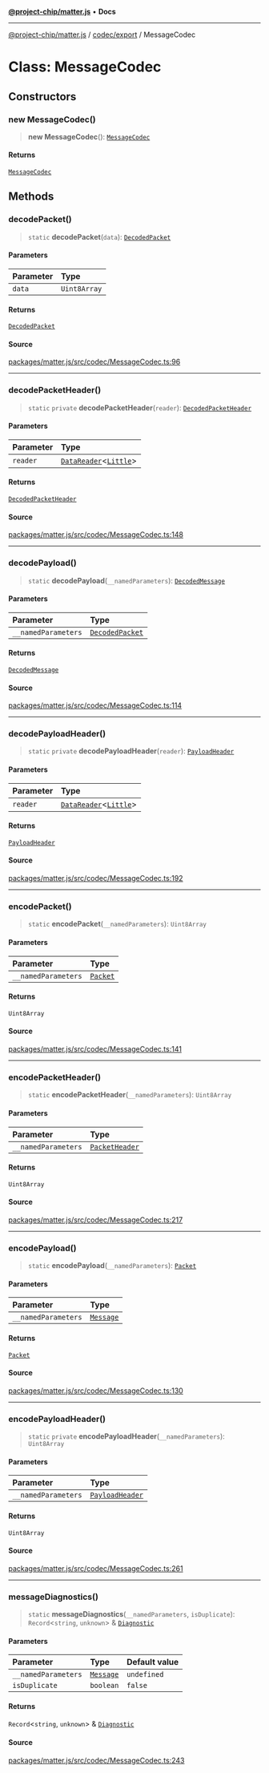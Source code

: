 [**@project-chip/matter.js**](../../../README.md) • **Docs**

***

[@project-chip/matter.js](../../../modules.md) / [codec/export](../README.md) / MessageCodec

# Class: MessageCodec

## Constructors

### new MessageCodec()

> **new MessageCodec**(): [`MessageCodec`](MessageCodec.md)

#### Returns

[`MessageCodec`](MessageCodec.md)

## Methods

### decodePacket()

> `static` **decodePacket**(`data`): [`DecodedPacket`](../interfaces/DecodedPacket.md)

#### Parameters

| Parameter | Type |
| :------ | :------ |
| `data` | `Uint8Array` |

#### Returns

[`DecodedPacket`](../interfaces/DecodedPacket.md)

#### Source

[packages/matter.js/src/codec/MessageCodec.ts:96](https://github.com/project-chip/matter.js/blob/7a8cbb56b87d4ccf34bec5a9a95ab40a1711324f/packages/matter.js/src/codec/MessageCodec.ts#L96)

***

### decodePacketHeader()

> `static` `private` **decodePacketHeader**(`reader`): [`DecodedPacketHeader`](../interfaces/DecodedPacketHeader.md)

#### Parameters

| Parameter | Type |
| :------ | :------ |
| `reader` | [`DataReader`](../../../util/export/classes/DataReader.md)\<[`Little`](../../../util/export/enumerations/Endian.md#little)\> |

#### Returns

[`DecodedPacketHeader`](../interfaces/DecodedPacketHeader.md)

#### Source

[packages/matter.js/src/codec/MessageCodec.ts:148](https://github.com/project-chip/matter.js/blob/7a8cbb56b87d4ccf34bec5a9a95ab40a1711324f/packages/matter.js/src/codec/MessageCodec.ts#L148)

***

### decodePayload()

> `static` **decodePayload**(`__namedParameters`): [`DecodedMessage`](../interfaces/DecodedMessage.md)

#### Parameters

| Parameter | Type |
| :------ | :------ |
| `__namedParameters` | [`DecodedPacket`](../interfaces/DecodedPacket.md) |

#### Returns

[`DecodedMessage`](../interfaces/DecodedMessage.md)

#### Source

[packages/matter.js/src/codec/MessageCodec.ts:114](https://github.com/project-chip/matter.js/blob/7a8cbb56b87d4ccf34bec5a9a95ab40a1711324f/packages/matter.js/src/codec/MessageCodec.ts#L114)

***

### decodePayloadHeader()

> `static` `private` **decodePayloadHeader**(`reader`): [`PayloadHeader`](../interfaces/PayloadHeader.md)

#### Parameters

| Parameter | Type |
| :------ | :------ |
| `reader` | [`DataReader`](../../../util/export/classes/DataReader.md)\<[`Little`](../../../util/export/enumerations/Endian.md#little)\> |

#### Returns

[`PayloadHeader`](../interfaces/PayloadHeader.md)

#### Source

[packages/matter.js/src/codec/MessageCodec.ts:192](https://github.com/project-chip/matter.js/blob/7a8cbb56b87d4ccf34bec5a9a95ab40a1711324f/packages/matter.js/src/codec/MessageCodec.ts#L192)

***

### encodePacket()

> `static` **encodePacket**(`__namedParameters`): `Uint8Array`

#### Parameters

| Parameter | Type |
| :------ | :------ |
| `__namedParameters` | [`Packet`](../interfaces/Packet.md) |

#### Returns

`Uint8Array`

#### Source

[packages/matter.js/src/codec/MessageCodec.ts:141](https://github.com/project-chip/matter.js/blob/7a8cbb56b87d4ccf34bec5a9a95ab40a1711324f/packages/matter.js/src/codec/MessageCodec.ts#L141)

***

### encodePacketHeader()

> `static` **encodePacketHeader**(`__namedParameters`): `Uint8Array`

#### Parameters

| Parameter | Type |
| :------ | :------ |
| `__namedParameters` | [`PacketHeader`](../interfaces/PacketHeader.md) |

#### Returns

`Uint8Array`

#### Source

[packages/matter.js/src/codec/MessageCodec.ts:217](https://github.com/project-chip/matter.js/blob/7a8cbb56b87d4ccf34bec5a9a95ab40a1711324f/packages/matter.js/src/codec/MessageCodec.ts#L217)

***

### encodePayload()

> `static` **encodePayload**(`__namedParameters`): [`Packet`](../interfaces/Packet.md)

#### Parameters

| Parameter | Type |
| :------ | :------ |
| `__namedParameters` | [`Message`](../interfaces/Message.md) |

#### Returns

[`Packet`](../interfaces/Packet.md)

#### Source

[packages/matter.js/src/codec/MessageCodec.ts:130](https://github.com/project-chip/matter.js/blob/7a8cbb56b87d4ccf34bec5a9a95ab40a1711324f/packages/matter.js/src/codec/MessageCodec.ts#L130)

***

### encodePayloadHeader()

> `static` `private` **encodePayloadHeader**(`__namedParameters`): `Uint8Array`

#### Parameters

| Parameter | Type |
| :------ | :------ |
| `__namedParameters` | [`PayloadHeader`](../interfaces/PayloadHeader.md) |

#### Returns

`Uint8Array`

#### Source

[packages/matter.js/src/codec/MessageCodec.ts:261](https://github.com/project-chip/matter.js/blob/7a8cbb56b87d4ccf34bec5a9a95ab40a1711324f/packages/matter.js/src/codec/MessageCodec.ts#L261)

***

### messageDiagnostics()

> `static` **messageDiagnostics**(`__namedParameters`, `isDuplicate`): `Record`\<`string`, `unknown`\> & [`Diagnostic`](../../../log/export/interfaces/Diagnostic.md)

#### Parameters

| Parameter | Type | Default value |
| :------ | :------ | :------ |
| `__namedParameters` | [`Message`](../interfaces/Message.md) | `undefined` |
| `isDuplicate` | `boolean` | `false` |

#### Returns

`Record`\<`string`, `unknown`\> & [`Diagnostic`](../../../log/export/interfaces/Diagnostic.md)

#### Source

[packages/matter.js/src/codec/MessageCodec.ts:243](https://github.com/project-chip/matter.js/blob/7a8cbb56b87d4ccf34bec5a9a95ab40a1711324f/packages/matter.js/src/codec/MessageCodec.ts#L243)
